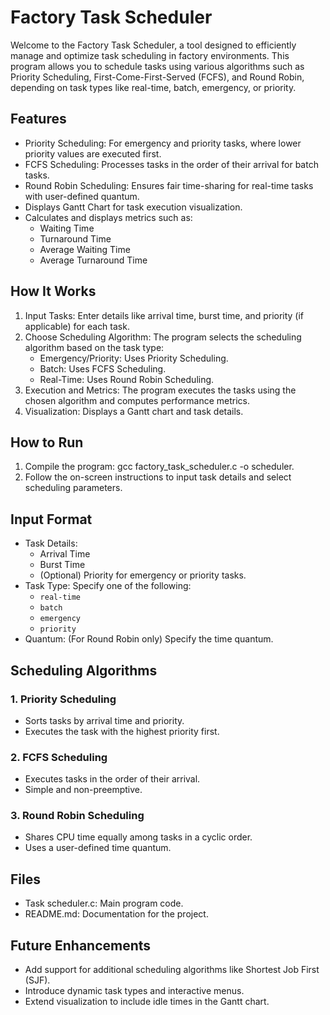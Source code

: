 # Factory Task Scheduler

Welcome to the Factory Task Scheduler, a tool designed to efficiently manage and optimize task scheduling in factory environments. This program allows you to schedule tasks using various algorithms such as Priority Scheduling, First-Come-First-Served (FCFS), and Round Robin, depending on task types like real-time, batch, emergency, or priority.

## Features
- Priority Scheduling: For emergency and priority tasks, where lower priority values are executed first.
- FCFS Scheduling: Processes tasks in the order of their arrival for batch tasks.
- Round Robin Scheduling: Ensures fair time-sharing for real-time tasks with user-defined quantum.
- Displays Gantt Chart for task execution visualization.
- Calculates and displays metrics such as:
  - Waiting Time
  - Turnaround Time
  - Average Waiting Time
  - Average Turnaround Time

## How It Works
1. Input Tasks: Enter details like arrival time, burst time, and priority (if applicable) for each task.
2. Choose Scheduling Algorithm: The program selects the scheduling algorithm based on the task type:
   - Emergency/Priority: Uses Priority Scheduling.
   - Batch: Uses FCFS Scheduling.
   - Real-Time: Uses Round Robin Scheduling.
3. Execution and Metrics: The program executes the tasks using the chosen algorithm and computes performance metrics.
4. Visualization: Displays a Gantt chart and task details.

## How to Run
1. Compile the program:
   gcc factory_task_scheduler.c -o scheduler.
2. Follow the on-screen instructions to input task details and select scheduling parameters.

## Input Format
- Task Details:
  - Arrival Time
  - Burst Time
  - (Optional) Priority for emergency or priority tasks.
- Task Type: Specify one of the following:
  - `real-time`
  - `batch`
  - `emergency`
  - `priority`
- Quantum: (For Round Robin only) Specify the time quantum.

## Scheduling Algorithms
### 1. Priority Scheduling
- Sorts tasks by arrival time and priority.
- Executes the task with the highest priority first.

### 2. FCFS Scheduling
- Executes tasks in the order of their arrival.
- Simple and non-preemptive.

### 3. Round Robin Scheduling
- Shares CPU time equally among tasks in a cyclic order.
- Uses a user-defined time quantum.

## Files
- Task scheduler.c: Main program code.
- README.md: Documentation for the project.

## Future Enhancements
- Add support for additional scheduling algorithms like Shortest Job First (SJF).
- Introduce dynamic task types and interactive menus.
- Extend visualization to include idle times in the Gantt chart.
